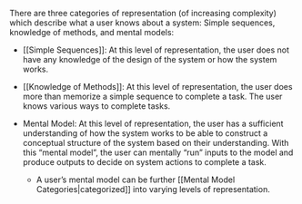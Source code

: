 There are three categories of representation (of increasing complexity) which describe what a user knows about a system: Simple sequences, knowledge of methods, and mental models:

- [[Simple Sequences]]: At this level of representation, the user does not have any knowledge of the design of the system or how the system works.

- [[Knowledge of Methods]]: At this level of representation, the user does more than memorize a simple sequence to complete a task. The user knows various ways to complete tasks.

- Mental Model: At this level of representation, the user has a sufficient understanding of how the system works to be able to construct a conceptual structure of the system based on their understanding. With this “mental model”, the user can mentally “run” inputs to the model and produce outputs to decide on system actions to complete a task. 
	- A user’s mental model can be further [[Mental Model Categories|categorized]] into varying levels of representation.

